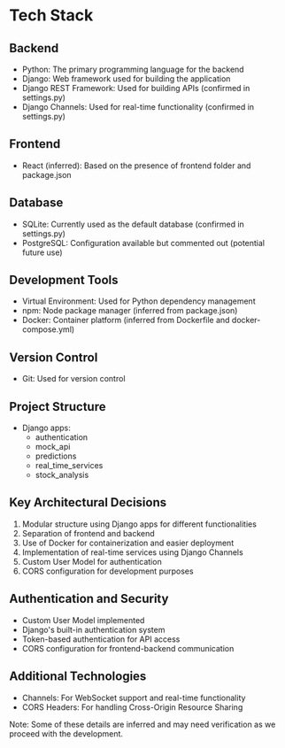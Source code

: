 # Tech Stack

## Backend
- Python: The primary programming language for the backend
- Django: Web framework used for building the application
- Django REST Framework: Used for building APIs (confirmed in settings.py)
- Django Channels: Used for real-time functionality (confirmed in settings.py)

## Frontend
- React (inferred): Based on the presence of frontend folder and package.json

## Database
- SQLite: Currently used as the default database (confirmed in settings.py)
- PostgreSQL: Configuration available but commented out (potential future use)

## Development Tools
- Virtual Environment: Used for Python dependency management
- npm: Node package manager (inferred from package.json)
- Docker: Container platform (inferred from Dockerfile and docker-compose.yml)

## Version Control
- Git: Used for version control

## Project Structure
- Django apps:
  - authentication
  - mock_api
  - predictions
  - real_time_services
  - stock_analysis

## Key Architectural Decisions
1. Modular structure using Django apps for different functionalities
2. Separation of frontend and backend
3. Use of Docker for containerization and easier deployment
4. Implementation of real-time services using Django Channels
5. Custom User Model for authentication
6. CORS configuration for development purposes

## Authentication and Security
- Custom User Model implemented
- Django's built-in authentication system
- Token-based authentication for API access
- CORS configuration for frontend-backend communication

## Additional Technologies
- Channels: For WebSocket support and real-time functionality
- CORS Headers: For handling Cross-Origin Resource Sharing

Note: Some of these details are inferred and may need verification as we proceed with the development.